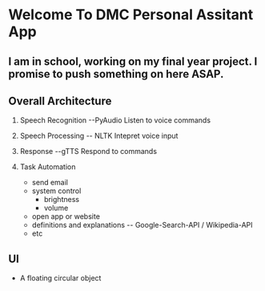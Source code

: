 # Welcome To DMC Personal Assitant App

## I am in school, working on my final year project. I promise to push something on here ASAP.

## Overall Architecture
1. Speech Recognition --PyAudio
    Listen to voice commands

2. Speech Processing -- NLTK
    Intepret voice input

3. Response --gTTS
    Respond to commands

4. Task Automation
    - send email
    - system control
        - brightness
        - volume
    - open app or website
    - definitions and explanations -- Google-Search-API / Wikipedia-API
    - etc

## UI
- A floating circular object